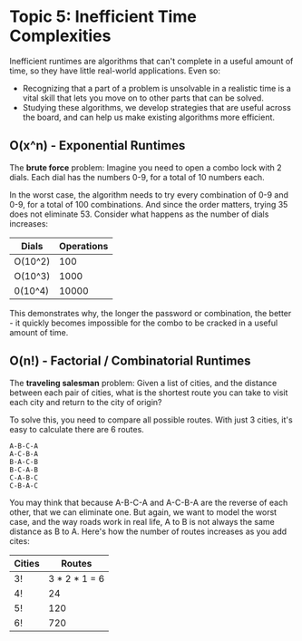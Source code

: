 # Topic 5: Inefficient Time Complexities

Inefficient runtimes are algorithms that can't complete in a useful amount of time, so they have little real-world applications. Even so: 

* Recognizing that a part of a problem is unsolvable in a realistic time is a vital skill that lets you move on to other parts that can be solved. 
* Studying these algorithms, we develop strategies that are useful across the board, and can help us make existing algorithms more efficient. 

## O(x^n) - Exponential Runtimes

The **brute force** problem: Imagine you need to open a combo lock with 2 dials. Each dial has the numbers 0-9, for a total of 10 numbers each. 

In the worst case, the algorithm needs to try every combination of 0-9 and 0-9, for a total of 100 combinations. And since the order matters, trying 35 does not eliminate 53. Consider what happens as the number of dials increases:

Dials   | Operations
--------|-------------
O(10^2) | 100 
O(10^3) | 1000
0(10^4) | 10000

This demonstrates why, the longer the password or combination, the better - it quickly becomes impossible for the combo to be cracked in a useful amount of time. 

## O(n!) - Factorial / Combinatorial Runtimes

The **traveling salesman** problem: Given a list of cities, and the distance between each pair of cities, what is the shortest route you can take to visit each city and return to the city of origin? 

To solve this, you need to compare all possible routes. With just 3 cities, it's easy to calculate there are 6 routes. 

```
A-B-C-A
A-C-B-A
B-A-C-B
B-C-A-B
C-A-B-C
C-B-A-C
```

You may think that because A-B-C-A and A-C-B-A are the reverse of each other, that we can eliminate one. But again, we want to model the worst case, and the way roads work in real life, A to B is not always the same distance as B to A. Here's how the number of routes increases as you add cites:  

Cities | Routes
-------|---------------
3!     | 3 * 2 * 1 = 6
4!     | 24
5!     | 120
6!     | 720

